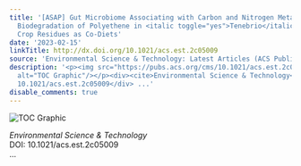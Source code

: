 ```yaml
---
title: '[ASAP] Gut Microbiome Associating with Carbon and Nitrogen Metabolism during
  Biodegradation of Polyethene in <italic toggle="yes">Tenebrio</italic> larvae with
  Crop Residues as Co-Diets'
date: '2023-02-15'
linkTitle: http://dx.doi.org/10.1021/acs.est.2c05009
source: 'Environmental Science & Technology: Latest Articles (ACS Publications)'
description: '<p><img src="https://pubs.acs.org/cms/10.1021/acs.est.2c05009/asset/images/medium/es2c05009_0006.gif"
  alt="TOC Graphic"/></p><div><cite>Environmental Science & Technology</cite></div><div>DOI:
  10.1021/acs.est.2c05009</div> ...'
disable_comments: true
---
```

<p><img src="https://pubs.acs.org/cms/10.1021/acs.est.2c05009/asset/images/medium/es2c05009_0006.gif" alt="TOC Graphic"/></p><div><cite>Environmental Science & Technology</cite></div><div>DOI: 10.1021/acs.est.2c05009</div> ...